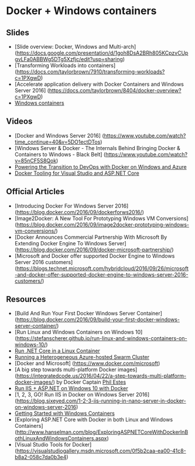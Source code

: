 # Docker + Windows containers

## Slides
- [Slide overview: Docker, Windows and Multi-arch] (https://docs.google.com/presentation/d/1goh8DsA2BRh805KCpzvCUpgvLFa0ABBWg5DTg5Xzfjc/edit?usp=sharing)
- [Transforming Workloads into containers] (https://docs.com/taylorbrown/7910/transforming-workloads?c=1PXgwD)
- [Accelerate application delivery with Docker Containers and Windows Server 2016] (https://docs.com/taylorbrown/8404/docker-overview?c=1PXgwD)
- [Windows containers](https://docs.com/taylorbrown/1326/windows-containers-ignite?c=1PXgwD)

## Videos
- [Docker and Windows Server 2016] (https://www.youtube.com/watch?time_continue=40&v=5DO1ectDTos)
- [Windows Server & Docker - The Internals Behind Bringing Docker & Containers to Windows - Black Belt] (https://www.youtube.com/watch?v=85nCF5S8Qok)
- [Powering the Transition to DevOps with Docker on Windows and Azure](https://channel9.msdn.com/events/TechDaysOnline/UK-TechDays-Online-September-2016/Powering-the-Transition-toDevOpswith-Docker-on-Windows-and-Azure) 
- [Docker Tooling for Visual Studio and ASP.NET Core](https://channel9.msdn.com/Events/Build/2016/Docker-Tooling-for-Visual-Studio-and-ASPNET-Core)


## Official Articles
- [Introducing Docker For Windows Server 2016] (https://blog.docker.com/2016/09/dockerforws2016/)
- [Image2Docker: A New Tool For Prototyping Windows VM Conversions] (https://blog.docker.com/2016/09/image2docker-prototyping-windows-vm-conversions/)
- [Docker Announces Commercial Partnership With Microsoft By Extending Docker Engine To Windows Server] (https://blog.docker.com/2016/09/docker-microsoft-partnership/)
- [Microsoft and Docker offer supported Docker Engine to Windows Server 2016 customers] (https://blogs.technet.microsoft.com/hybridcloud/2016/09/26/microsoft-and-docker-offer-supported-docker-engine-to-windows-server-2016-customers/)



## Resources
- [Build And Run Your First Docker Windows Server Container] (https://blog.docker.com/2016/09/build-your-first-docker-windows-server-container/)
- [Run Linux and Windows Containers on Windows 10] (https://stefanscherer.github.io/run-linux-and-windows-containers-on-windows-10/)
- [Run .NET Core in a Linux Container](https://github.com/docker/labs/blob/master/windows/dotnet-core/index.md)
- [Running a Heterogeneous Azure-hosted Swarm Cluster](https://github.com/docker/labs/blob/master/windows/dotnet-linux-het/readme.md)
- [Docker and Microsoft] (https://www.docker.com/microsoft)
- [A big step towards multi-platform Docker images] (https://integratedcode.us/2016/04/22/a-step-towards-multi-platform-docker-images/) by Docker Captain [Phil Estes](https://twitter.com/estesp)
- [Run IIS + ASP.NET on Windows 10 with Docker](http://blog.alexellis.io/run-iis-asp-net-on-windows-10-with-docker/)
- [1, 2, 3, GO! Run IIS in Docker on Windows Server 2016] (https://blog.sixeyed.com/1-2-3-iis-running-in-nano-server-in-docker-on-windows-server-2016)
- [Getting Started with Windows Containers](https://blogs.msdn.microsoft.com/jcorioland/2016/10/13/getting-started-with-windows-containers/)
- [Exploring ASP.NET Core with Docker in both Linux and Windows Containers] (http://www.hanselman.com/blog/ExploringASPNETCoreWithDockerInBothLinuxAndWindowsContainers.aspx)
- [Visual Studio Tools for Docker] (https://visualstudiogallery.msdn.microsoft.com/0f5b2caa-ea00-41c8-b8a2-058c7da0b3e4)
